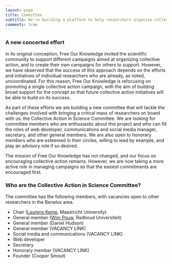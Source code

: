 ```yaml
---
layout: page
title: Committee
subtitle: We're building a platform to help researchers organise collective action in support of open and reproducible research practices
comments: true
---
```


### A new concerted effort
In its original conception, Free Our Knowledge invited the scientific community to support different campaigns aimed at organizing collective action, and to create their own campaigns for others to support. However, we have observed that the success of this approach depends on the efforts and initiatives of individual researchers who are already, as noted, uncoordinated. For this reason, Free Our Knowledge is refocusing on promoting a single collective action campaign, with the aim of building broad support for the concept so that future collective action initiatives will be able to build on its success.

As part of these efforts we are building a new committee that will tackle the challenges involved with bringing a critical mass of researchers on board with us: the Collective Action in Science Committee. We are looking for committee members who are enthusiastic about this project and who can fill the roles of web developer, communications and social media manager, secretary, and other general members. We are also open to honorary members who are esteemed in their circles, willing to lead by example, and play an advisory role if so desired.

The mission of Free Our Knowledge has not changed, and our focus on encouraging collective action remains. However, we are now taking a more active role in managing campaigns so that the easiest commitments are encouraged first.

### Who are the Collective Action in Science Committee?
The committee has the following members, with vacancies open to other researchers in the Benelux area.

* Chair ([Laurens Kemp](https://www.maastrichtuniversity.nl/nl/lt-kemp), Maastricht University)
* General member ([Wim Pouw](https://wimpouw.com/), Radboud Universiteit)
* General member (Daniel Hudson)
* General member (VACANCY LINK)
* Social media and communications (VACANCY LINK)
* Web developer
* Secretary
* Honorary member (VACANCY LINK)
* Founder (Cooper Smout)
